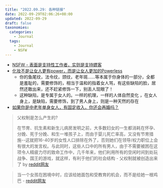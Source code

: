 ```yaml
---
title: "2022.09.29: 各种链接"
date: 2022-09-29T02:06:26+08:00
updated: 2022-09-29
draft: false
taxonomies:
  categories:
    - Journal
  tags:
    - Journal
    - NSFW
---
```


- [NSFW - 表面是支持性工作者，实则是支持嫖客](https://www.reddit.com/r/DoubanFeministGroup/comments/uyldls/%E8%A1%A8%E9%9D%A2%E6%98%AF%E6%94%AF%E6%8C%81%E5%A6%93%E5%A5%B3%E5%AE%9E%E9%99%85%E4%B8%8A%E5%88%99%E6%98%AF%E6%94%AF%E6%8C%81%E5%AB%96%E5%AE%A2/)
- [化妆不是让女人更有power，而是让女人更加的Powerless](https://www.reddit.com/r/DoubanFeministGroup/comments/wzw1de/%E5%8C%96%E5%A6%86%E4%B8%8D%E6%98%AF%E8%AE%A9%E5%A5%B3%E4%BA%BA%E6%9B%B4%E6%9C%89power%E8%80%8C%E6%98%AF%E8%AE%A9%E5%A5%B3%E4%BA%BA%E6%9B%B4%E5%8A%A0%E7%9A%84powerless/)
  - 你的鱼尾纹，法令纹，颈纹，老年斑……等本属于你身体的一部分，全都是羞耻的，需要修饰的，相当于温和的指着女人骂，有这些缺陷的脸，居然还敢出来，还不赶紧修饰一下，别丢人现眼了！
  - 这种缺陷，是专属于女人的。一样的机理，一样的人体自然变化 ，在女人身上，是缺陷，需要修饰，到了男人身上，则是一种天然的存在
- [如果你是中老年单身女人，有固定收入，你还会再婚吗？](https://www.reddit.com/r/DoubanFeministGroup/comments/w642fl/%E5%A5%B6%E5%A5%B6%E7%9C%8B%E5%BE%97%E6%98%8E%E7%99%BD/)

> 父权制是怎么产生的?
>
> 在节育、抗生素和新生儿病房发明之前，大多数妇女的一生都消耗在怀孕、分娩、死于分娩、和生一堆孩子上，而由于婴儿死亡率高，又没有节育措施--这就把16-40岁的女性人口排除在外了，否则她们在领导/权力职位上会有很大的发言权。与此同时，这些人口中的所有男人，由于不需要被困在这项令人精疲力尽的致命工作中，几千年来，他们利用所有的空闲时间到处玩战争、国王的游戏，就这样，有利于他们的社会结构 -
> 父权制就被创造出来了 by
> [reddit网友](https://www.reddit.com/r/AskFeminists/comments/t9hxf7/comment/hzuhg82/?utm_source=share&utm_medium=web2x&context=3)

<!-- more -->

> 当一个女孩在困境中时，应该给她面包和受教育的机会，而不是给她一根鸡巴 -
> [reddit网友](https://www.reddit.com/r/DoubanFeministGroup/comments/uyldls/comment/iaasr7f/?utm_source=share&utm_medium=web2x&context=3)
